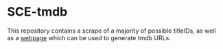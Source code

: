# SCE-tmdb
This repository contains a scrape of a majority of possible titleIDs, as well as a [webpage](https://zorua98741.github.io/SCE-tmdb/) which can be used to generate tmdb URLs.
 
